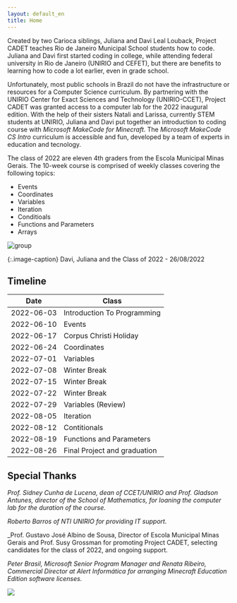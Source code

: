 ```yaml
---
layout: default_en
title: Home
---
```


Created by two Carioca siblings, Juliana and Davi Leal Louback, Project CADET teaches Rio de Janeiro Municipal School students how to code. Juliana and Davi first started coding in college, while attending federal university in Rio de Janeiro (UNIRIO and CEFET), but there are benefits to learning how to code a lot earlier, even in grade school. 

Unfortunately, most public schools in Brazil do not have the infrastructure or resources for a Computer Science curriculum. By partnering with the UNIRIO Center for Exact Sciences and Technology (UNIRIO-CCET), Project CADET was granted access to a computer lab for the 2022 inaugural edition. With the help of their sisters Natali and Larissa, currently STEM students at UNIRIO, Juliana and Davi put together an introduction to coding course with _Microsoft MakeCode for Minecraft_. The _Microsoft MakeCode CS Intro_ curriculum is accessible and fun, developed by a team of experts in education and tecnology. 

The class of 2022 are eleven 4th graders from the Escola Municipal Minas Gerais. The 10-week course is comprised of weekly classes covering the following topics:

* Events
* Coordinates
* Variables 
* Iteration
* Conditioals
* Functions and Parameters
* Arrays

![group](../assets/img/group.jpg)

{:.image-caption}
Davi, Juliana and the Class of 2022 - 26/08/2022

## Timeline

| Date	      | Class		   		   	|
| ----------- | --------------------------------------- |
| 2022-06-03  | Introduction To Programming 		|
| 2022-06-10  | Events		      			|
| 2022-06-17  | Corpus Christi Holiday			|
| 2022-06-24  | Coordinates		  	  	|
| 2022-07-01  | Variables				|
| 2022-07-08  | Winter Break				|
| 2022-07-15  | Winter Break				|
| 2022-07-22  | Winter Break				|
| 2022-07-29  | Variables (Review)			|
| 2022-08-05  | Iteration				|
| 2022-08-12  | Contitionals				|
| 2022-08-19  | Functions and Parameters		|
| 2022-08-26  | Final Project and graduation		|


## Special Thanks


_Prof. Sidney Cunha de Lucena, dean of CCET/UNIRIO and Prof. Gladson Antunes, director of the School of Mathematics, for loaning the computer lab for the duration of the course._

_Roberto Barros of NTI UNIRIO for providing IT support._

_Prof. Gustavo José Albino de Sousa, Director of Escola Municipal Minas Gerais and Prof. Susy Grossman for promoting Project CADET, selecting candidates for the class of 2022, and ongoing support.

_Peter Brasil, Microsoft Senior Program Manager and Renata Ribeiro, Commercial Director at Alert Informática for arranging Minecraft Education Edition software licenses._


![](../assets/img/class.jpg)




